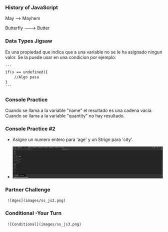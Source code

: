 ### History of JavaScript
   May ——> Mayhem
   
   Butterfly ——-> Butter
   
### Data Types Jigsaw
Es una propiedad que indica que a una variable no se le ha asignado ningun valor. Se la puede usar en una condicion por ejemplo:

    ```
    if(x == undefined){
	    //Algo pasa
    }
    ```
### Console Practice
   Cuando se llama a la variable "name" el resultado es una cadena vacia.
   Cuando se llama a la variable "quantity" no hay resultado.
   
### Console Practice #2
   * Asigne un numero entero para 'age' y un Strign para 'city'.
   
   * ![Different variables](images/ss_js1.png)
   
### Partner Challenge

     ![Ages](images/ss_js2.png)
     
### Conditional -Your Turn

     ![Conditional](images/ss_js3.png)
